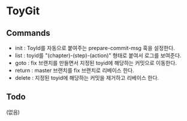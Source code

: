 # ToyGit

## Commands

- init : ToyId를 자동으로 붙여주는 prepare-commit-msg 훅을 설정한다.
- list : toyid를 "(chapter)-(step)-(action)" 형태로 붙여서 로그를 보여준다.
- goto : fix 브랜치를 만들면서 지정된 toyid에 해당하는 커밋으로 이동한다.
- return : master 브랜치를 fix 브랜치로 리베이스 한다.
- delete : 지정된 toyid에 해당하는 커밋을 제거하고 리베이스 한다.

## Todo

(없음)
